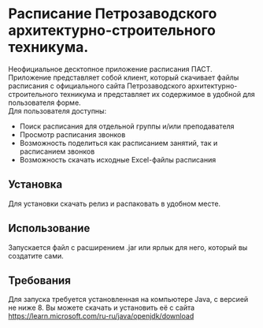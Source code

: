 # Расписание Петрозаводского архитектурно-строительного техникума.
Неофициальное десктопное приложение расписания ПАСТ. Приложение представляет собой клиент, который скачивает файлы расписания с официального сайта Петрозаводского архитектурно-строительного техникума
и представляет их содержимое в удобной для пользователя форме.
<br>
Для пользователя доступны:
<ul>
  <li>Поиск расписания для отдельной группы и/или преподавателя</li>
  <li>Просмотр расписания звонков</li>
  <li>Возможность поделиться как расписанием занятий, так и расписанием звонков</li>
  <li>Возможность скачать исходные Excel-файлы расписания</li>
</ul>

## Установка
Для установки скачать релиз и распаковать в удобном месте.
## Использование
Запускается файл с расширением .jar или ярлык для него, который вы создатите сами.
## Требования
Для запуска требуется установленная на компьютере Java, с версией не ниже 8.
Вы можете скачать и установить её с сайта https://learn.microsoft.com/ru-ru/java/openjdk/download

